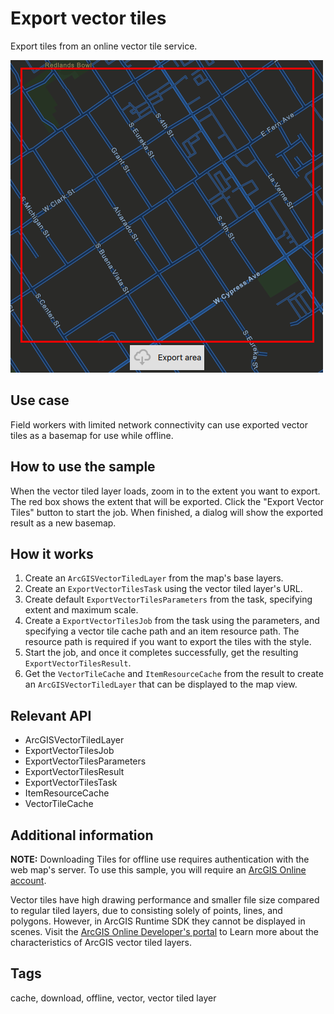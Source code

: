 # Export vector tiles

Export tiles from an online vector tile service.

![](screenshot.png)

## Use case

Field workers with limited network connectivity can use exported vector tiles as a basemap for use while offline.

## How to use the sample

When the vector tiled layer loads, zoom in to the extent you want to export. The red box shows the extent that will be exported. Click the "Export Vector Tiles" button to start the job. When finished, a dialog will show the exported result as a new basemap.

## How it works

1. Create an `ArcGISVectorTiledLayer` from the map's base layers.
2. Create an `ExportVectorTilesTask` using the vector tiled layer's URL.
3. Create default `ExportVectorTilesParameters` from the task, specifying extent and maximum scale.
4. Create a `ExportVectorTilesJob` from the task using the parameters, and specifying a vector tile cache path and an item resource path. The resource path is required if you want to export the tiles with the style.
5. Start the job, and once it completes successfully, get the resulting `ExportVectorTilesResult`.
6. Get the `VectorTileCache` and `ItemResourceCache` from the result to create an `ArcGISVectorTiledLayer` that can be displayed to the map view.

## Relevant API

* ArcGISVectorTiledLayer
* ExportVectorTilesJob
* ExportVectorTilesParameters
* ExportVectorTilesResult
* ExportVectorTilesTask
* ItemResourceCache
* VectorTileCache

## Additional information

**NOTE:** Downloading Tiles for offline use requires authentication with the web map's server. To use this sample, you will require an [ArcGIS Online account](https://www.arcgis.com/).

Vector tiles have high drawing performance and smaller file size compared to regular tiled layers, due to consisting solely of points, lines, and polygons. However, in ArcGIS Runtime SDK they cannot be displayed in scenes. Visit the [ArcGIS Online Developer's portal](https://developers.arcgis.com/java/latest/guide/layer-types-described.htm#ESRI_SECTION1_0A26749D5D094DAAA9DC12B2F9559E9E) to Learn more about the characteristics of ArcGIS vector tiled layers.

## Tags

cache, download, offline, vector, vector tiled layer
